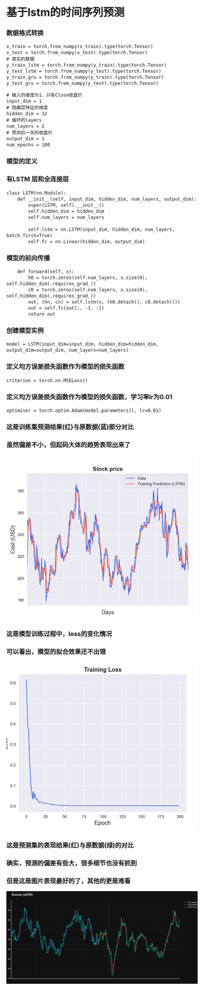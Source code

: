 # 基于lstm的时间序列预测

### 数据格式转换
```
x_train = torch.from_numpy(x_train).type(torch.Tensor)
x_test = torch.from_numpy(x_test).type(torch.Tensor)
# 真实的数据
y_train_lstm = torch.from_numpy(y_train).type(torch.Tensor)
y_test_lstm = torch.from_numpy(y_test).type(torch.Tensor)
y_train_gru = torch.from_numpy(y_train).type(torch.Tensor)
y_test_gru = torch.from_numpy(y_test).type(torch.Tensor)
```

```
# 输入的维度为1，只有Close收盘价
input_dim = 1
# 隐藏层特征的维度
hidden_dim = 32
# 循环的layers
num_layers = 2
# 预测后一天的收盘价
output_dim = 1
num_epochs = 100
```
### 模型的定义
### 有LSTM 层和全连接层
```
class LSTM(nn.Module):
    def __init__(self, input_dim, hidden_dim, num_layers, output_dim):
        super(LSTM, self).__init__()
        self.hidden_dim = hidden_dim
        self.num_layers = num_layers

        self.lstm = nn.LSTM(input_dim, hidden_dim, num_layers, batch_first=True)
        self.fc = nn.Linear(hidden_dim, output_dim)
```

### 模型的前向传播

```
    def forward(self, x):
        h0 = torch.zeros(self.num_layers, x.size(0), self.hidden_dim).requires_grad_()
        c0 = torch.zeros(self.num_layers, x.size(0), self.hidden_dim).requires_grad_()
        out, (hn, cn) = self.lstm(x, (h0.detach(), c0.detach()))
        out = self.fc(out[:, -1, :])
        return out

```

### 创建模型实例
```
model = LSTM(input_dim=input_dim, hidden_dim=hidden_dim, output_dim=output_dim, num_layers=num_layers)
```
### 定义均方误差损失函数作为模型的损失函数
```
criterion = torch.nn.MSELoss()
```
### 定义均方误差损失函数作为模型的损失函数，学习率lr为0.01
```
optimiser = torch.optim.Adam(model.parameters(), lr=0.01)
```
### 这是训练集预测结果(红)与原数据(蓝)部分对比
### 虽然偏差不小，但起码大体的趋势表现出来了

![图片01](/Lanshan_Python/holidayRNN/训练集预测(部分).png)

### 这是模型训练过程中，loss的变化情况
### 可以看出，模型的拟合效果还不出错

![图片02](/Lanshan_Python/holidayRNN/loss变化图.png)

### 这是预测集的表现结果(红)与原数据(绿)的对比
### 确实，预测的偏差有些大，很多细节也没有抓到
### 但是这是图片表现最好的了，其他的更是难看

![图片03](/Lanshan_Python/holidayRNN/预测结果图.png)
